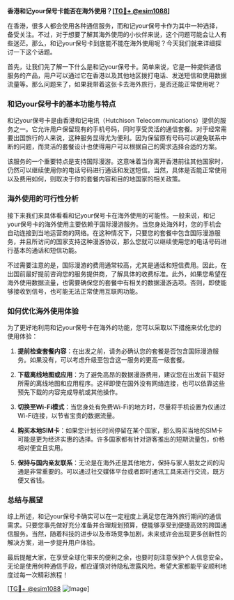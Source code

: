 **香港和记your保号卡能否在海外使用？[[TG💪+ @esim1088](https://t.me/s/esim1088)]**

在香港，很多人都会使用各种通信服务，而和记your保号卡作为其中一种选择，备受关注。不过，对于想要了解其海外使用的小伙伴来说，这个问题可能会让人有些迷茫。那么，和记your保号卡到底能不能在海外使用呢？今天我们就来详细探讨一下这个话题。

首先，让我们先了解一下什么是和记your保号卡。简单来说，它是一种提供通信服务的产品，用户可以通过它在香港以及其他地区拨打电话、发送短信和使用数据流量等。那么问题来了，如果我带着这张卡去海外旅行，是否还能正常使用呢？

### **和记your保号卡的基本功能与特点**

和记your保号卡是由香港和记电讯（Hutchison Telecommunications）提供的服务之一。它允许用户保留现有的手机号码，同时享受灵活的通信套餐。对于经常需要出国旅行的人来说，这种服务显得尤为便利。因为保留原有号码可以避免联系中断的问题，而灵活的套餐设计也使得用户可以根据自己的需求选择合适的方案。

该服务的一个重要特点是支持国际漫游。这意味着当你离开香港前往其他国家时，仍然可以继续使用你的电话号码进行通话和发送短信。当然，具体是否能正常使用以及费用如何，则取决于你的套餐内容和目的地国家的相关政策。

### **海外使用的可行性分析**

接下来我们来具体看看和记your保号卡在海外使用的可能性。一般来说，和记your保号卡的海外使用主要依赖于国际漫游服务。当您身处海外时，您的手机会自动连接到当地运营商的网络。在这种情况下，只要您的套餐中包含国际漫游服务，并且所访问的国家支持这种漫游协议，那么您就可以继续使用您的电话号码进行基本的通话和短信功能。

不过需要注意的是，国际漫游的费用通常较高，尤其是通话和短信费用。因此，在出国前最好提前咨询您的服务提供商，了解具体的收费标准。此外，如果您希望在海外使用数据流量，也需要确保您的套餐中有相关的数据漫游选项。否则，即使能够接收到信号，也可能无法正常使用互联网功能。

### **如何优化海外使用体验**

为了更好地利用和记your保号卡在海外的功能，您可以采取以下措施来优化您的使用体验：

1. **提前检查套餐内容**：在出发之前，请务必确认您的套餐是否包含国际漫游服务。如果没有，可以考虑升级至包含这一服务的更高一级套餐。
   
2. **下载离线地图或应用**：为了避免高昂的数据漫游费用，建议您在出发前下载好所需的离线地图和应用程序。这样即使在国外没有网络连接，也可以依靠这些预先下载的内容完成导航或其他操作。

3. **切换至Wi-Fi模式**：当您身处有免费Wi-Fi的地方时，尽量将手机设置为仅通过Wi-Fi连接，以节省宝贵的数据流量。

4. **购买本地SIM卡**：如果您计划长时间停留在某个国家，那么购买当地的SIM卡可能是更为经济实惠的选择。许多国家都有针对游客推出的短期流量包，价格相对便宜且实用。

5. **保持与国内亲友联系**：无论是在海外还是其他地方，保持与家人朋友之间的沟通是非常重要的。可以通过社交媒体平台或者即时通讯工具来进行交流，既方便又省钱。

### **总结与展望**

综上所述，和记your保号卡确实可以在一定程度上满足您在海外旅行期间的通信需求。只要您事先做好充分准备并合理规划预算，便能够享受到便捷高效的跨国通信服务。当然，随着科技的进步以及市场竞争加剧，未来或许会出现更多创新性的解决方案，进一步提升用户体验。

最后提醒大家，在享受全球化带来的便利之余，也要时刻注意保护个人信息安全。无论是使用何种通信手段，都应谨慎对待隐私泄露风险。希望大家都能平安顺利地度过每一次精彩旅程！

[[TG💪+ @esim1088](https://t.me/s/esim1088) ![Image](https://i.postimg.cc/4NQfJmqS/Snipaste-2025-05-13-00-14-12.png)]